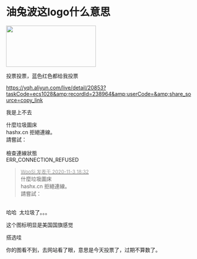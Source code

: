 # 油兔波这logo什么意思


<img id="aimg_ohg0w" onclick="zoom(this, this.src, 0, 0, 0)" class="zoom" width="244" height="112" src="https://hashx.cn/images/2020/11/03/V6Frp.png" border="0" alt="" />

投票投票，蓝色红色都给我投票

https://yqh.aliyun.com/live/detail/20853?taskCode=ecs1028&amp;recordId=238964&amp;userCode=&amp;share_source=copy_link

我是上不去

什麼垃圾圖床<br />
hashx.cn 拒絕連線。<br />
請嘗試：<br />
<br />
檢查連線狀態<br />
ERR_CONNECTION_REFUSED

<div class="quote"><blockquote><font size="2"><a href="https://www.hostloc.com/forum.php?mod=redirect&amp;goto=findpost&amp;pid=9397325&amp;ptid=761946" target="_blank"><font color="#999999">WooSi 发表于 2020-11-3 18:32</font></a></font><br />
什麼垃圾圖床<br />
hashx.cn 拒絕連線。<br />
請嘗試：</blockquote></div><br />
哈哈&nbsp;&nbsp;太垃圾了。。。<img src="static/image/smiley/yct/014.gif" smilieid="45" border="0" alt="" />

这个图标明显是美国国旗感觉<img src="static/image/smiley/yct/022.gif" smilieid="42" border="0" alt="" />

搭选哇

你的图看不到，去网站看了眼，意思是今天投票了，过期不算数了。
